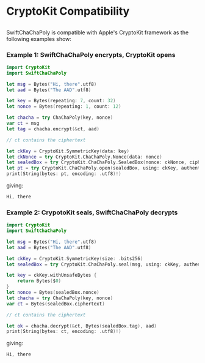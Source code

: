 # CryptoKit Compatibility

## 

SwiftChaChaPoly is compatible with Apple's CryptoKit framework as the following examples show:

### Example 1: SwiftChaChaPoly encrypts, CryptoKit opens
```Swift
import CryptoKit
import SwiftChaChaPoly

let msg = Bytes("Hi, there".utf8)
let aad = Bytes("The AAD".utf8)

let key = Bytes(repeating: 7, count: 32)
let nonce = Bytes(repeating: 1, count: 12)

let chacha = try ChaChaPoly(key, nonce)
var ct = msg
let tag = chacha.encrypt(&ct, aad)

// ct contains the ciphertext

let ckKey = CryptoKit.SymmetricKey(data: key)
let ckNonce = try CryptoKit.ChaChaPoly.Nonce(data: nonce)
let sealedBox = try CryptoKit.ChaChaPoly.SealedBox(nonce: ckNonce, ciphertext: ct, tag: tag)
let pt = try CryptoKit.ChaChaPoly.open(sealedBox, using: ckKey, authenticating: aad)
print(String(bytes: pt, encoding: .utf8)!)
```
giving:
```Swift
Hi, there
```
### Example 2: CrypotoKit seals, SwiftChaChaPoly decrypts
```Swift
import CryptoKit
import SwiftChaChaPoly

let msg = Bytes("Hi, there".utf8)
let aad = Bytes("The AAD".utf8)

let ckKey = CryptoKit.SymmetricKey(size: .bits256)
let sealedBox = try CryptoKit.ChaChaPoly.seal(msg, using: ckKey, authenticating: aad)

let key = ckKey.withUnsafeBytes {
    return Bytes($0)
}
let nonce = Bytes(sealedBox.nonce)
let chacha = try ChaChaPoly(key, nonce)
var ct = Bytes(sealedBox.ciphertext)

// ct contains the ciphertext

let ok = chacha.decrypt(&ct, Bytes(sealedBox.tag), aad)
print(String(bytes: ct, encoding: .utf8)!)
```
giving:
```Swift
Hi, there
```
